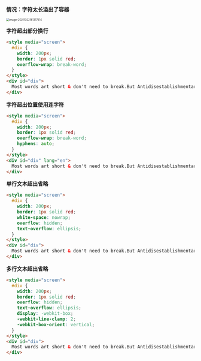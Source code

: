 

**情况：字符太长溢出了容器**

<img src="https://gitee.com/p_pj/pig/raw/master/img/image-20211022161317514.png" alt="image-20211022161317514" style="zoom:50%;" />

**字符超出部分换行**

```html
<style media="screen">
  #div {
    width: 200px;
    border: 1px solid red;
    overflow-wrap: break-word;
  }
</style>
<div id="div">
  Most words art short & don't need to break.But Antidisestablishmentarianism is to long.
</div>
```

**字符超出位置使用连字符**

```html
<style media="screen">
  #div {
    width: 200px;
    border: 1px solid red;
    overflow-wrap: break-word;
    hyphens: auto;
  }
</style>
<div id="div" lang="en">
  Most words art short & don't need to break.But Antidisestablishmentarianism is to long.
</div>
```

**单行文本超出省略**

```html
<style media="screen">
  #div {
    width: 200px;
    border: 1px solid red;
    white-space: nowrap;
    overflow: hidden;
    text-overflow: ellipsis;
  }
</style>
<div id="div">
  Most words art short & don't need to break.But Antidisestablishmentarianism is to long.
</div>
```

**多行文本超出省略**

```html
<style media="screen">
  #div {
    width: 200px;
    border: 1px solid red;
    overflow: hidden;
    text-overflow: ellipsis;
    display: -webkit-box;
    -webkit-line-clamp: 2;
    -webkit-box-orient: vertical;
  }
</style>
<div id="div">
  Most words art short & don't need to break.But Antidisestablishmentarianism is to long.
</div>
```

